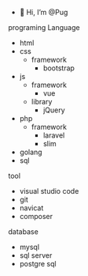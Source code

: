 - 👋 Hi, I’m @Pug

programing Language
- html 
- css
  - framework
    - bootstrap
- js
  - framework
    - vue
  - library
    - jQuery
- php
  - framework
    - laravel
    - slim                
- golang
- sql   
  
tool
  -  visual studio code
  -  git
  -  navicat
  -  composer

database
  - mysql
  - sql server
  - postgre sql
  
<!---
Pugpaprika21/Pugpaprika21 is a ✨ special ✨ repository because its `README.md` (this file) appears on your GitHub profile.
You can click the Preview link to take a look at your changes.
--->
